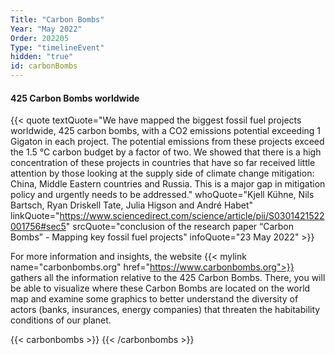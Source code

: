 ```yaml
---
Title: "Carbon Bombs"
Year: "May 2022"
Order: 202205
Type: "timelineEvent"
hidden: "true"
id: carbonBombs
---
```


#### 425 Carbon Bombs worldwide

{{< quote textQuote="We have mapped the biggest fossil fuel projects worldwide, 425 carbon bombs, with a CO2 emissions potential exceeding 1 Gigaton in each project. The potential emissions from these projects exceed the 1.5 °C carbon budget by a factor of two. We showed that there is a high concentration of these projects in countries that have so far received little attention by those looking at the supply side of climate change mitigation: China, Middle Eastern countries and Russia. This is a major gap in mitigation policy and urgently needs to be addressed." whoQuote="Kjell Kühne, Nils Bartsch, Ryan Driskell Tate, Julia Higson and André Habet" linkQuote="https://www.sciencedirect.com/science/article/pii/S0301421522001756#sec5"  srcQuote="conclusion of the research paper “Carbon Bombs” - Mapping key fossil fuel projects" infoQuote="23 May 2022" >}}

For more information and insights, the website {{< mylink name="carbonbombs.org" href="https://www.carbonbombs.org">}}  gathers all the information relative to the 425 Carbon Bombs. There, you will be able to visualize where these Carbon Bombs are located on the world map and examine some graphics to better understand the diversity of actors (banks, insurances, energy companies) that threaten the habitability conditions of our planet.

{{< carbonbombs >}}
{{< /carbonbombs >}}